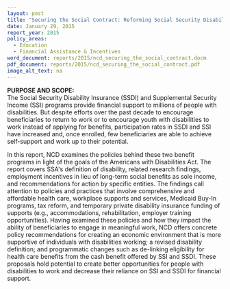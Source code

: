 ```yaml
---
layout: post
title: "Securing the Social Contract: Reforming Social Security Disability"
date: January 29, 2015
report_year: 2015
policy_areas:
  - Education
  - Financial Assistance & Incentives
word_document: reports/2015/ncd_securing_the_social_contract.docm
pdf_document: reports/2015/ncd_securing_the_social_contract.pdf
image_alt_text: na
---
```

**PURPOSE AND SCOPE:**\
The Social Security Disability Insurance (SSDI) and Supplemental Security Income (SSI) programs provide financial support to millions of people with disabilities. But despite efforts over the past decade to encourage beneficiaries to return to work or to encourage youth with disabilities to work instead of applying for benefits, participation rates in SSDI and SSI have increased and, once enrolled, few beneficiaries are able to achieve self-support and work up to their potential.

In this report, NCD examines the policies behind these two benefit programs in light of the goals of the Americans with Disabilities Act. The report covers SSA's definition of disability, related research findings, employment incentives in lieu of long-term social benefits as sole income, and recommendations for action by specific entities. The findings call attention to policies and practices that involve comprehensive and affordable health care, workplace supports and services, Medicaid Buy-In programs, tax reform, and temporary private disability insurance funding of supports (e.g., accommodations, rehabilitation, employer training opportunities). Having examined these policies and how they impact the ability of beneficiaries to engage in meaningful work, NCD offers concrete policy recommendations for creating an economic environment that is more supportive of individuals with disabilities working; a revised disability definition; and programmatic changes such as de-linking eligibility for health care benefits from the cash benefit offered by SSI and SSDI. These proposals hold potential to create better opportunities for people with disabilities to work and decrease their reliance on SSI and SSDI for financial support.